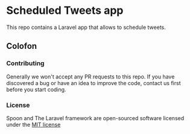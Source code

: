 # Scheduled Tweets app

This repo contains a Laravel app that allows to schedule tweets.

## Colofon

### Contributing

Generally we won't accept any PR requests to this repo. If you have discovered a bug or have an idea to improve the code, contact us first before you start coding.

### License

Spoon and The Laravel framework are open-sourced software licensed under the [MIT license](http://opensource.org/licenses/MIT)
